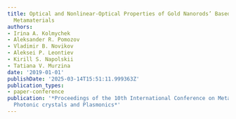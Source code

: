 ```yaml
---
title: Optical and Nonlinear-Optical Properties of Gold Nanorods’ Based Hyperbolic
  Metamaterials
authors:
- Irina A. Kolmychek
- Aleksander R. Pomozov
- Vladimir B. Novikov
- Aleksei P. Leontiev
- Kirill S. Napolskii
- Tatiana V. Murzina
date: '2019-01-01'
publishDate: '2025-03-14T15:51:11.999363Z'
publication_types:
- paper-conference
publication: '*Proceedings of the 10th International Conference on Metamaterials,
  Photonic crystals and Plasmonics*'
---
```


